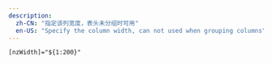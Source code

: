 ```yaml
---
description:
  zh-CN: "指定该列宽度，表头未分组时可用"
  en-US: "Specify the column width, can not used when grouping columns"
---
```


```html
[nzWidth]="${1:200}"
```
